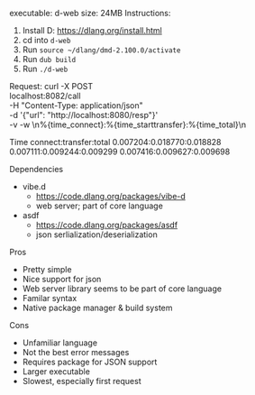 executable: d-web
size: 24MB
Instructions:
1. Install D: https://dlang.org/install.html
2. cd into `d-web`
3. Run `source ~/dlang/dmd-2.100.0/activate`
4. Run `dub build`
5. Run `./d-web`

Request:
curl -X POST \
localhost:8082/call \
-H "Content-Type: application/json" \
-d '{"url": "http://localhost:8080/resp"}' \
-v -w \\n%{time_connect}:%{time_starttransfer}:%{time_total}\\n

Time
connect:transfer:total
0.007204:0.018770:0.018828
0.007111:0.009244:0.009299
0.007416:0.009627:0.009698

Dependencies
- vibe.d
    - https://code.dlang.org/packages/vibe-d 
    - web server; part of core language
- asdf
    - https://code.dlang.org/packages/asdf 
    - json serlialization/deserialization

Pros
- Pretty simple
- Nice support for json
- Web server library seems to be part of core language
- Familar syntax
- Native package manager & build system

Cons
- Unfamiliar language
- Not the best error messages
- Requires package for JSON support
- Larger executable
- Slowest, especially first request